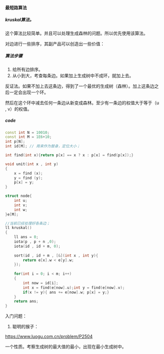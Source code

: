 #### 最短路算法

##### kruskal算法。

这个算法比较简单。并且可以处理生成森林的问题。所以优先使用该算法。

对边进行一些排序，其副产品可以创造出一些价值：



##### 算法步骤

1. 给所有边排序。
2. 从小到大，考查每条边。如果加上生成树中不成环，就加上去。

反证法。如果不加上去这条边，得到了一个最优的生成树（森林）。加上这条边之后一定会出现一个环。

然后在这个环中减去任何一条边从新变成森林。至少有一条边的权值大于等于（u , v）的权值。



##### code

```cpp
const int N = 10010;
const int M = 1E6+10;
int p[N];
int id[M]; // 用来作为替身，定位大小；

int find(int x){return p[x] == x ? x : p[x] = find(p[x]);}

void unit(int x , int y)
{
    x = find (x);
    y = find (y);
    p[x] = y;
}

struct node{
    int u;
    int v;
    int w;
}e[M];

//当前已经处理好各条边；
ll kruskal()
{
    ll ans = 0;
    iota(p , p + n ,0);
    iota(id , id + m, 0);
    
    sort(id , id + m , [&](int x , int y){
        return e[x].w < e[y].w;
    });
    
    for(int i = 0; i < m; i++)
    {
        int now = id[i];
        int x = find(e[now].u);int y = find(e[now].v);
        if(x != y){ ans += e[now].w; p[x] = y;}
    }
    return ans;
}
```



入门问题：

1. 聪明的猴子：

https://www.luogu.com.cn/problem/P2504

一个性质。考察生成树的最大值的最小，出现在最小生成树中。

